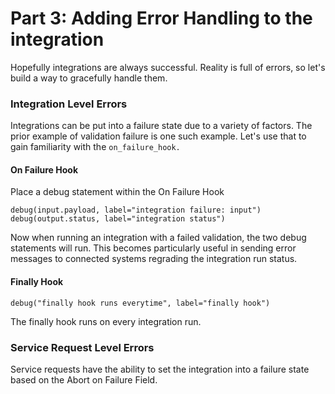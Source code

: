 # Part 3: Adding Error Handling to the integration

Hopefully integrations are always successful. Reality is full of errors, so let's build a way to gracefully handle them.&#x20;

### Integration Level Errors

Integrations can be put into a failure state due to a variety of factors. The prior example of validation failure is one such example. Let's use that to gain familiarity with the `on_failure_hook.`

#### On Failure Hook

Place a debug statement within the On Failure Hook

```
debug(input.payload, label="integration failure: input")
debug(output.status, label="integration status")
```

Now when running an integration with a failed validation, the two debug statements will run. This becomes particularly useful in sending error messages to connected systems regrading the integration run status.

#### Finally Hook

```
debug("finally hook runs everytime", label="finally hook")
```

The finally hook runs on every integration run.

### Service Request Level Errors

Service requests have the ability to set the integration into a failure state based on the Abort on Failure Field.&#x20;
